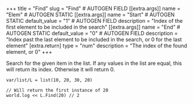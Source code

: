 +++
title = "Find"
slug = "Find" # AUTOGEN FIELD
[[extra.args]]
name = "Elem" # AUTOGEN STATIC
[[extra.args]]
name = "Start" # AUTOGEN STATIC
default_value = "1" # AUTOGEN FIELD
description = "Index of the first element to be included in the search"
[[extra.args]]
name = "End" # AUTOGEN STATIC
default_value = "0" # AUTOGEN FIELD
description = "Index past the last element to be included in the search, or 0 for the last element"
[extra.return]
type = "num"
description = "The index of the found element, or 0"
+++

Search for the given item in the list. If any values in the list are equal, this will return its index. Otherwise it will return 0.

```dm
var/list/L = list(10, 20, 30, 20)

// Will return the first instance of 20
world.log << L.Find(20) // 2
```